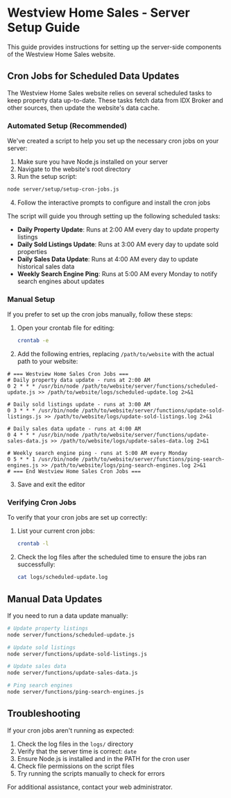 # Westview Home Sales - Server Setup Guide

This guide provides instructions for setting up the server-side components of the Westview Home Sales website.

## Cron Jobs for Scheduled Data Updates

The Westview Home Sales website relies on several scheduled tasks to keep property data up-to-date. These tasks fetch data from IDX Broker and other sources, then update the website's data cache.

### Automated Setup (Recommended)

We've created a script to help you set up the necessary cron jobs on your server:

1. Make sure you have Node.js installed on your server
2. Navigate to the website's root directory
3. Run the setup script:

```bash
node server/setup/setup-cron-jobs.js
```

4. Follow the interactive prompts to configure and install the cron jobs

The script will guide you through setting up the following scheduled tasks:

- **Daily Property Update**: Runs at 2:00 AM every day to update property listings
- **Daily Sold Listings Update**: Runs at 3:00 AM every day to update sold properties
- **Daily Sales Data Update**: Runs at 4:00 AM every day to update historical sales data
- **Weekly Search Engine Ping**: Runs at 5:00 AM every Monday to notify search engines about updates

### Manual Setup

If you prefer to set up the cron jobs manually, follow these steps:

1. Open your crontab file for editing:
   ```bash
   crontab -e
   ```

2. Add the following entries, replacing `/path/to/website` with the actual path to your website:

```cron
# === Westview Home Sales Cron Jobs ===
# Daily property data update - runs at 2:00 AM
0 2 * * * /usr/bin/node /path/to/website/server/functions/scheduled-update.js >> /path/to/website/logs/scheduled-update.log 2>&1

# Daily sold listings update - runs at 3:00 AM
0 3 * * * /usr/bin/node /path/to/website/server/functions/update-sold-listings.js >> /path/to/website/logs/update-sold-listings.log 2>&1

# Daily sales data update - runs at 4:00 AM
0 4 * * * /usr/bin/node /path/to/website/server/functions/update-sales-data.js >> /path/to/website/logs/update-sales-data.log 2>&1

# Weekly search engine ping - runs at 5:00 AM every Monday
0 5 * * 1 /usr/bin/node /path/to/website/server/functions/ping-search-engines.js >> /path/to/website/logs/ping-search-engines.log 2>&1
# === End Westview Home Sales Cron Jobs ===
```

3. Save and exit the editor

### Verifying Cron Jobs

To verify that your cron jobs are set up correctly:

1. List your current cron jobs:
   ```bash
   crontab -l
   ```

2. Check the log files after the scheduled time to ensure the jobs ran successfully:
   ```bash
   cat logs/scheduled-update.log
   ```

## Manual Data Updates

If you need to run a data update manually:

```bash
# Update property listings
node server/functions/scheduled-update.js

# Update sold listings
node server/functions/update-sold-listings.js

# Update sales data
node server/functions/update-sales-data.js

# Ping search engines
node server/functions/ping-search-engines.js
```

## Troubleshooting

If your cron jobs aren't running as expected:

1. Check the log files in the `logs/` directory
2. Verify that the server time is correct: `date`
3. Ensure Node.js is installed and in the PATH for the cron user
4. Check file permissions on the script files
5. Try running the scripts manually to check for errors

For additional assistance, contact your web administrator.
